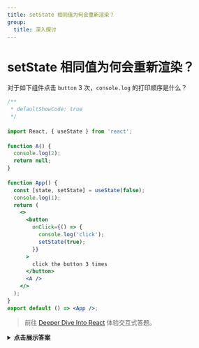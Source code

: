 ```yaml
---
title: setState 相同值为何会重新渲染？
group:
  title: 深入探讨
---
```


# setState 相同值为何会重新渲染？

对于如下组件点击 `button` 3 次，`console.log` 的打印顺序是什么？

```jsx
/**
 * defaultShowCode: true
 */

import React, { useState } from 'react';

function A() {
  console.log(2);
  return null;
}

function App() {
  const [state, setState] = useState(false);
  console.log(1);
  return (
    <>
      <button
        onClick={() => {
          console.log('click');
          setState(true);
        }}
      >
        click the button 3 times
      </button>
      <A />
    </>
  );
}
export default () => <App />;
```

> 前往 [Deeper Dive Into React](https://jser.pro/ddir/quiz/ddir-rq-05-usestate-quirk) 体验交互式答题。

<details><summary><b>点击展示答案</b></summary>

**答案**：

![20240620070429](https://raw.githubusercontent.com/chuenwei0129/my-picgo-repo/master/react/20240620070429.png)

**缘由**：

当不存在更新时，理论上说是不需要多余的 render，这种优化策略在 React 源码里叫 `eagerState`。这里问题出在 `eagerState` 判断是否存在更新的方式上。

**图解**：

![set-same-state](https://raw.githubusercontent.com/chuenwei0129/my-picgo-repo/master/react/set-same-state.gif)

React 中数据都保存在 fiber 树中，由于双缓存机制，实际存在至少 2 棵 fiber 树。当我们标记 App 组件存在更新，实际是在 App 组件对应 fiber 树中相关的 2 个 fiber 节点中保存 “存在更新” 这一信息的。

当第一次点击，更新完成后，其中一个 fiber 中 “存在更新” 这一信息被抹去，但与他相关的另一个 fiber 中还存在 “存在更新” 这一信息。

当第二次点击时，App 组件还会 render，这一次会把剩下这个 fiber 中的 “存在更新” 信息抹去。这次的 render 只是处理双缓存问题，所以 A 组件的 render 会跳过。

第三次点击时，与 App 组件相关的 2 个 fiber 中都不存在更新，App 组件可以命中 `eagerState`，就不会 render 了。

</details>
